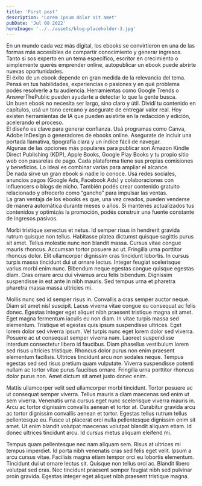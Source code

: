 ```yaml
---
title: 'First post'
description: 'Lorem ipsum dolor sit amet'
pubDate: 'Jul 08 2022'
heroImage: '../../assets/blog-placeholder-3.jpg'
---
```


En un mundo cada vez más digital, los ebooks se convirtieron en una de las formas más accesibles de compartir conocimiento y generar ingresos. Tanto si sos experto en un tema específico, escritor en crecimiento o simplemente querés emprender online, autopublicar un ebook puede abrirte nuevas oportunidades.  
El éxito de un ebook depende en gran medida de la relevancia del tema. Pensá en tus habilidades, experiencias o pasiones y en qué problema podés resolverle a tu audiencia. Herramientas como Google Trends o AnswerThePublic pueden ayudarte a detectar lo que la gente busca.  
Un buen ebook no necesita ser largo, sino claro y útil. Dividí tu contenido en capítulos, usá un tono cercano y asegurate de entregar valor real. Hoy existen herramientas de IA que pueden asistirte en la redacción y edición, acelerando el proceso.  
El diseño es clave para generar confianza. Usá programas como Canva, Adobe InDesign o generadores de ebooks online. Asegurate de incluir una portada llamativa, tipografía clara y un índice fácil de navegar.  
Algunas de las opciones más populares para publicar son Amazon Kindle Direct Publishing (KDP), Apple Books, Google Play Books y tu propio sitio web con pasarelas de pago. Cada plataforma tiene sus propias comisiones y beneficios. Lo ideal es combinar varias para ampliar el alcance.  
De nada sirve un gran ebook si nadie lo conoce. Usá redes sociales, anuncios pagos (Google Ads, Facebook Ads) y colaboraciones con influencers o blogs de nicho. También podés crear contenido gratuito relacionado y ofrecerlo como “gancho” para impulsar las ventas.  
La gran ventaja de los ebooks es que, una vez creados, pueden venderse de manera automática durante meses o años. Si mantenés actualizados tus contenidos y optimizás la promoción, podés construir una fuente constante de ingresos pasivos.  

Morbi tristique senectus et netus. Id semper risus in hendrerit gravida rutrum quisque non tellus. Habitasse platea dictumst quisque sagittis purus sit amet. Tellus molestie nunc non blandit massa. Cursus vitae congue mauris rhoncus. Accumsan tortor posuere ac ut. Fringilla urna porttitor rhoncus dolor. Elit ullamcorper dignissim cras tincidunt lobortis. In cursus turpis massa tincidunt dui ut ornare lectus. Integer feugiat scelerisque varius morbi enim nunc. Bibendum neque egestas congue quisque egestas diam. Cras ornare arcu dui vivamus arcu felis bibendum. Dignissim suspendisse in est ante in nibh mauris. Sed tempus urna et pharetra pharetra massa massa ultricies mi.

Mollis nunc sed id semper risus in. Convallis a cras semper auctor neque. Diam sit amet nisl suscipit. Lacus viverra vitae congue eu consequat ac felis donec. Egestas integer eget aliquet nibh praesent tristique magna sit amet. Eget magna fermentum iaculis eu non diam. In vitae turpis massa sed elementum. Tristique et egestas quis ipsum suspendisse ultrices. Eget lorem dolor sed viverra ipsum. Vel turpis nunc eget lorem dolor sed viverra. Posuere ac ut consequat semper viverra nam. Laoreet suspendisse interdum consectetur libero id faucibus. Diam phasellus vestibulum lorem sed risus ultricies tristique. Rhoncus dolor purus non enim praesent elementum facilisis. Ultrices tincidunt arcu non sodales neque. Tempus egestas sed sed risus pretium quam vulputate. Viverra suspendisse potenti nullam ac tortor vitae purus faucibus ornare. Fringilla urna porttitor rhoncus dolor purus non. Amet dictum sit amet justo donec enim.

Mattis ullamcorper velit sed ullamcorper morbi tincidunt. Tortor posuere ac ut consequat semper viverra. Tellus mauris a diam maecenas sed enim ut sem viverra. Venenatis urna cursus eget nunc scelerisque viverra mauris in. Arcu ac tortor dignissim convallis aenean et tortor at. Curabitur gravida arcu ac tortor dignissim convallis aenean et tortor. Egestas tellus rutrum tellus pellentesque eu. Fusce ut placerat orci nulla pellentesque dignissim enim sit amet. Ut enim blandit volutpat maecenas volutpat blandit aliquam etiam. Id donec ultrices tincidunt arcu. Id cursus metus aliquam eleifend mi.

Tempus quam pellentesque nec nam aliquam sem. Risus at ultrices mi tempus imperdiet. Id porta nibh venenatis cras sed felis eget velit. Ipsum a arcu cursus vitae. Facilisis magna etiam tempor orci eu lobortis elementum. Tincidunt dui ut ornare lectus sit. Quisque non tellus orci ac. Blandit libero volutpat sed cras. Nec tincidunt praesent semper feugiat nibh sed pulvinar proin gravida. Egestas integer eget aliquet nibh praesent tristique magna.
